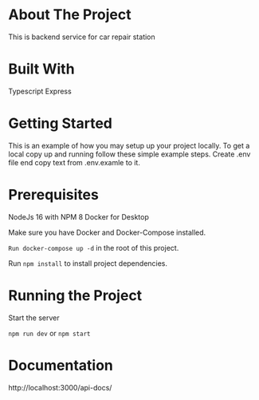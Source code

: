 # About The Project

This is backend service for car repair station

# Built With

Typescript
Express

# Getting Started

This is an example of how you may setup up your project locally.
To get a local copy up and running follow these simple example steps.
Create .env file end copy text from .env.examle to it.

# Prerequisites

NodeJs 16 with NPM 8
Docker for Desktop

Make sure you have Docker and Docker-Compose installed.

`Run docker-compose up -d` in the root of this project.

Run `npm install` to install project dependencies.

# Running the Project
Start the server

`npm run dev`
or
`npm start`

# Documentation

http://localhost:3000/api-docs/